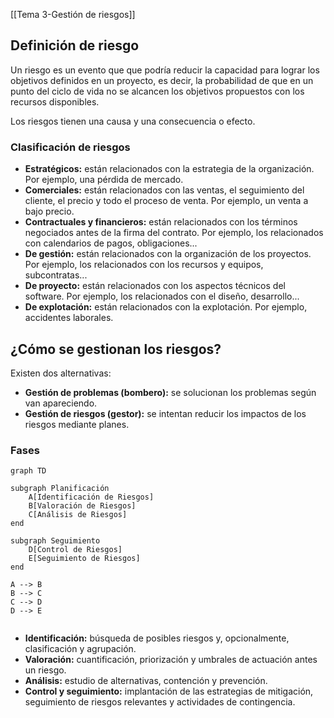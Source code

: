 [[Tema 3-Gestión de riesgos]]

## Definición de riesgo
Un riesgo es un evento que que podría reducir la capacidad para lograr los objetivos definidos en un proyecto, es decir, la probabilidad de que en un punto del ciclo de vida no se alcancen los objetivos propuestos con los recursos disponibles.

Los riesgos tienen una causa y una consecuencia o efecto.

### Clasificación de riesgos
+ **Estratégicos:** están relacionados con la estrategia de la organización. Por ejemplo, una pérdida de mercado.
+ **Comerciales:** están relacionados con las ventas, el seguimiento del cliente, el precio y todo el proceso de venta. Por ejemplo, un venta a bajo precio.
+ **Contractuales y financieros:** están relacionados con los términos negociados antes de la firma del contrato. Por ejemplo, los relacionados con calendarios de pagos, obligaciones...
+ **De gestión:** están relacionados con la organización de los proyectos. Por ejemplo, los relacionados con los recursos y equipos, subcontratas...
+ **De proyecto:** están relacionados con los aspectos técnicos del software. Por ejemplo, los relacionados con el diseño, desarrollo...
+ **De explotación:** están relacionados con la explotación. Por ejemplo, accidentes laborales.

## ¿Cómo se gestionan los riesgos?
Existen dos alternativas:
+ **Gestión de problemas (bombero):** se solucionan los problemas según van apareciendo.
+ **Gestión de riesgos (gestor):** se intentan reducir los impactos de los riesgos mediante planes.

### Fases
```mermaid
graph TD

subgraph Planificación
    A[Identificación de Riesgos]
    B[Valoración de Riesgos]
    C[Análisis de Riesgos]
end

subgraph Seguimiento
    D[Control de Riesgos]
    E[Seguimiento de Riesgos]
end

A --> B
B --> C
C --> D
D --> E


```

+ **Identificación:** búsqueda de posibles riesgos y, opcionalmente, clasificación y agrupación.
+ **Valoración:** cuantificación, priorización y umbrales de actuación antes un riesgo.
+ **Análisis:** estudio de alternativas, contención y prevención.
+ **Control y seguimiento:** implantación de las estrategias de mitigación, seguimiento de riesgos relevantes y actividades de contingencia.




